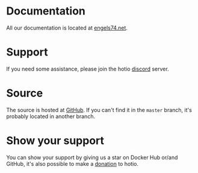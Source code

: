 # Documentation

All our documentation is located at [engels74.net](https://engels74.net/containers/qflood).

# Support

If you need some assistance, please join the hotio [discord](https://hotio.dev/discord) server.

# Source

The source is hosted at [GitHub](https://github.com/engels74/qflood/tree/release). If you can't find it in the `master` branch, it's probably located in another branch.

# Show your support

You can show your support by giving us a star on Docker Hub or/and GitHub, it's also possible to make a [donation](https://hotio.dev/donate) to hotio.